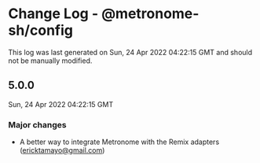 # Change Log - @metronome-sh/config

This log was last generated on Sun, 24 Apr 2022 04:22:15 GMT and should not be manually modified.

<!-- Start content -->

## 5.0.0

Sun, 24 Apr 2022 04:22:15 GMT

### Major changes

- A better way to integrate Metronome with the Remix adapters (ericktamayo@gmail.com)
